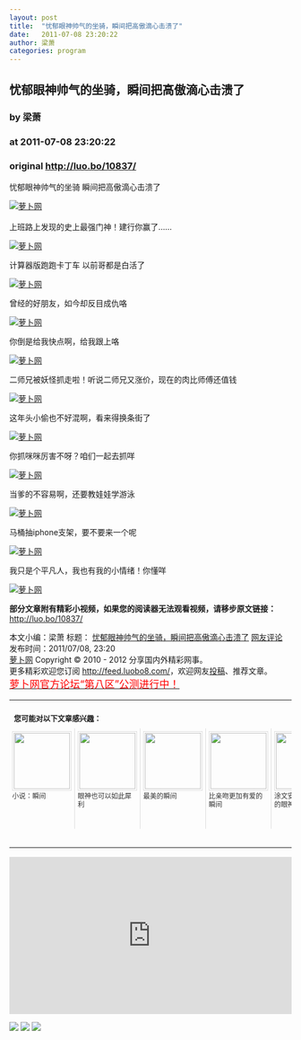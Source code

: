 ```yaml
---
layout: post
title:  "忧郁眼神帅气的坐骑，瞬间把高傲滴心击溃了"
date:   2011-07-08 23:20:22
author: 梁萧
categories: program
---
```


## 忧郁眼神帅气的坐骑，瞬间把高傲滴心击溃了
### by 梁萧
### at 2011-07-08 23:20:22
### original <http://luo.bo/10837/>

<p>忧郁眼神帅气的坐骑 瞬间把高傲滴心击溃了</p><p><a title="萝卜网" href="http://dulei.si/files/2011/07/07/d5b1f4cacf0eea54854c4034bb9f2d0f.jpg"><img title="萝卜网" src="http://dulei.si/files/2011/07/07/d5b1f4cacf0eea54854c4034bb9f2d0f.jpg" border="0" alt="萝卜网"></a><br> <span></span><br> 上班路上发现的史上最强门神！建行你赢了……</p><p><a title="萝卜网" href="http://dulei.si/files/2011/07/07/05d65dba70d66e3566e488f68e227326.jpg"><img title="萝卜网" src="http://dulei.si/files/2011/07/07/05d65dba70d66e3566e488f68e227326.jpg" border="0" alt="萝卜网"></a></p><p>计算器版跑跑卡丁车 以前哥都是白活了</p><p><a title="萝卜网" href="http://dulei.si/files/2011/07/07/5d903eecc721dfd5d54852923a97e58e.jpg"><img title="萝卜网" src="http://dulei.si/files/2011/07/07/5d903eecc721dfd5d54852923a97e58e.jpg" border="0" alt="萝卜网"></a></p><p>曾经的好朋友，如今却反目成仇咯</p><p><a title="萝卜网" href="http://dulei.si/files/2011/07/07/33057cdc085b23e0f1f3ecab2307e2ea.jpg"><img title="萝卜网" src="http://dulei.si/files/2011/07/07/33057cdc085b23e0f1f3ecab2307e2ea.jpg" border="0" alt="萝卜网"></a></p><p>你倒是给我快点啊，给我跟上咯</p><p><a title="萝卜网" href="http://dulei.si/files/2011/07/07/eb4384b615c2c1195142986985eebabb.jpg"><img title="萝卜网" src="http://dulei.si/files/2011/07/07/eb4384b615c2c1195142986985eebabb.jpg" border="0" alt="萝卜网"></a></p><p>二师兄被妖怪抓走啦！听说二师兄又涨价，现在的肉比师傅还值钱</p><p><a title="萝卜网" href="http://dulei.si/files/2011/07/07/de9d69c2a183f8dc0f097132be7ba0f4.jpg"><img title="萝卜网" src="http://dulei.si/files/2011/07/07/de9d69c2a183f8dc0f097132be7ba0f4.jpg" border="0" alt="萝卜网"></a></p><p>这年头小偷也不好混啊，看来得换条街了</p><p><a title="萝卜网" href="http://dulei.si/files/2011/07/07/e5dc42c066a19ee6083f30a9b2020c64.jpg"><img title="萝卜网" src="http://dulei.si/files/2011/07/07/e5dc42c066a19ee6083f30a9b2020c64.jpg" border="0" alt="萝卜网"></a></p><p>你抓咪咪厉害不呀？咱们一起去抓咩</p><p><a title="萝卜网" href="http://dulei.si/files/2011/07/07/02394171d5d91e2d50874778da2a0fa7.jpg"><img title="萝卜网" src="http://dulei.si/files/2011/07/07/02394171d5d91e2d50874778da2a0fa7.jpg" border="0" alt="萝卜网"></a></p><p>当爹的不容易啊，还要教娃娃学游泳</p><p><a title="萝卜网" href="http://dulei.si/files/2011/07/07/b211592ca14cd61b9aed4ec15a8accea.jpg"><img title="萝卜网" src="http://dulei.si/files/2011/07/07/b211592ca14cd61b9aed4ec15a8accea.jpg" border="0" alt="萝卜网"></a></p><p>马桶抽iphone支架，要不要来一个呢</p><p><a title="萝卜网" href="http://dulei.si/files/2011/07/07/2f54f49575823cf8fbc8e4559dbd6ed9.jpg"><img title="萝卜网" src="http://dulei.si/files/2011/07/07/2f54f49575823cf8fbc8e4559dbd6ed9.jpg" border="0" alt="萝卜网"></a></p><p>我只是个平凡人，我也有我的小情绪！你懂咩</p><p><a title="萝卜网" href="http://dulei.si/files/2011/07/07/77f64ddfaf7385b285bac99d242b7089.jpg"><img title="萝卜网" src="http://dulei.si/files/2011/07/07/77f64ddfaf7385b285bac99d242b7089.jpg" border="0" alt="萝卜网"></a></p><p><strong>部分文章附有精彩小视频，如果您的阅读器无法观看视频，请移步原文链接：</strong> <a href="http://luo.bo/10837/" title="忧郁眼神帅气的坐骑，瞬间把高傲滴心击溃了">http://luo.bo/10837/</a></p> 本文小编：梁萧 标题： <a href="http://luo.bo/10837/" title="忧郁眼神帅气的坐骑，瞬间把高傲滴心击溃了">忧郁眼神帅气的坐骑，瞬间把高傲滴心击溃了</a> <a href="http://luo.bo/10837/#comments" title="to the comments">网友评论</a> 发布时间：2011/07/08, 23:20 <br> <a href="http://luo.bo/" title="萝卜网 - 人人都是艺术家">萝卜网</a> Copyright ©   2010 - 2012 分享国内外精彩网事。<br> 更多精彩欢迎您订阅 <a href="http://feed.luobo8.com/">http://feed.luobo8.com/</a>，欢迎网友<a href="http://luo.bo/delivery/">投稿</a>、推荐文章。<br> <a href="http://luo.bo/8888/"><font color="red" size="4">萝卜网官方论坛“第八区”公测进行中！</font></a><br><table cellspacing="0" cellpadding="3" border="0" style="clear:both"><tr><td colspan="5"><b><font size="-1" style="display:block!important;padding:20px 0 5px!important">您可能对以下文章感兴趣：</font></b></td></tr><tr><td width="106" valign="top" style="padding:5px!important;margin:0!important"> <a title="小说：瞬间" style="text-decoration:none!important" href="http://app.wumii.com/ext/redirect.htm?url=http%3A%2F%2Fluo.bo%2F10752%2F&amp;from=http%3A%2F%2Fluo.bo%2F10837%2F"> <img style="margin:0!important;padding:2px!important;border:1px solid #dddddd!important;width:100px!important;height:100px!important" src="http://static.wumii.com/site_images/2011/07/07/16533616.jpg" width="100px" height="100px"><br> <font size="-1" color="#333333" style="display:block!important;line-height:15px!important;width:106px!important;font:12px/15px arial!important;height:60px!important;margin:3px 0 0 0!important;padding:0!important;overflow:hidden!important">小说：瞬间</font> </a></td><td width="106" valign="top" style="padding:5px!important;margin:0!important;border-left:1px solid #dddddd!important"> <a title="眼神也可以如此犀利" style="text-decoration:none!important;cursor:pointer!important" href="http://app.wumii.com/ext/redirect.htm?url=http%3A%2F%2Fluo.bo%2F10496%2F&amp;from=http%3A%2F%2Fluo.bo%2F10837%2F"> <img style="margin:0!important;padding:2px!important;border:1px solid #dddddd!important;width:100px!important;height:100px!important" src="http://static.wumii.com/site_images/2011/07/03/15752735.gif" width="100px" height="100px"><br> <font size="-1" color="#333333" style="display:block!important;line-height:15px!important;width:106px!important;font:12px/15px arial!important;height:60px!important;margin:3px 0 0 0!important;padding:0!important;overflow:hidden!important">眼神也可以如此犀利</font> </a></td><td width="106" valign="top" style="padding:5px!important;margin:0!important;border-left:1px solid #dddddd!important"> <a title="最美的瞬间" style="text-decoration:none!important" href="http://app.wumii.com/ext/redirect.htm?url=http%3A%2F%2Fluo.bo%2F10022%2F&amp;from=http%3A%2F%2Fluo.bo%2F10837%2F"> <img style="margin:0!important;padding:2px!important;border:1px solid #dddddd!important;width:100px!important;height:100px!important" src="http://static.wumii.com/site_images/2011/06/22/13911852.jpg" width="100px" height="100px"><br> <font size="-1" color="#333333" style="display:block!important;line-height:15px!important;width:106px!important;font:12px/15px arial!important;height:60px!important;margin:3px 0 0 0!important;padding:0!important;overflow:hidden!important">最美的瞬间</font> </a></td><td width="106" valign="top" style="padding:5px!important;margin:0!important;border-left:1px solid #dddddd!important"> <a title="比亲吻更加有爱的瞬间" style="text-decoration:none!important;cursor:pointer!important" href="http://app.wumii.com/ext/redirect.htm?url=http%3A%2F%2Fluo.bo%2F2578%2F&amp;from=http%3A%2F%2Fluo.bo%2F10837%2F"> <img style="margin:0!important;padding:2px!important;border:1px solid #dddddd!important;width:100px!important;height:100px!important" src="http://static.wumii.com/site_images/2010/11/15/981414.jpg" width="100px" height="100px"><br> <font size="-1" color="#333333" style="display:block!important;line-height:15px!important;width:106px!important;font:12px/15px arial!important;height:60px!important;margin:3px 0 0 0!important;padding:0!important;overflow:hidden!important">比亲吻更加有爱的瞬间</font> </a></td><td width="106" valign="top" style="padding:5px!important;margin:0!important;border-left:1px solid #dddddd!important"> <a title="涂文安《世界屋脊的眼神》" style="text-decoration:none!important" href="http://app.wumii.com/ext/redirect.htm?url=http%3A%2F%2Fluo.bo%2F2655%2F&amp;from=http%3A%2F%2Fluo.bo%2F10837%2F"> <img style="margin:0!important;padding:2px!important;border:1px solid #dddddd!important;width:100px!important;height:100px!important" src="http://static.wumii.com/site_images/2010/11/17/989648.jpg" width="100px" height="100px"><br> <font size="-1" color="#333333" style="display:block!important;line-height:15px!important;width:106px!important;font:12px/15px arial!important;height:60px!important;margin:3px 0 0 0!important;padding:0!important;overflow:hidden!important">涂文安《世界屋脊的眼神》</font> </a></td></tr><tr><td colspan="5" align="right"> <a style="text-decoration:none!important" href="http://www.wumii.com/widget/relatedItems.htm" title="无觅相关文章插件"> <font size="-1" color="#bbbbbb" style="display:block!important;font-family:arial!important;padding:5px 0!important;font-size:12px!important;color:#bbb!important">无觅</font> </a></td></tr></table><p><iframe src="http://feedads.g.doubleclick.net/~ah/f/7sv1ooo89v8jfelhdjk8plpa64/300/250?ca=1&amp;fh=280#http%3A%2F%2Fluo.bo%2F10837%2F" width="100%" height="280" frameborder="0" scrolling="no" marginwidth="0" marginheight="0"></iframe></p><div>
<a href="http://feeds.feedburner.com/~ff/tamd?a=yDOiDiGcgEA:0aDS7hBzMqc:yIl2AUoC8zA"><img src="http://feeds.feedburner.com/~ff/tamd?d=yIl2AUoC8zA" border="0"></a> <a href="http://feeds.feedburner.com/~ff/tamd?a=yDOiDiGcgEA:0aDS7hBzMqc:qj6IDK7rITs"><img src="http://feeds.feedburner.com/~ff/tamd?d=qj6IDK7rITs" border="0"></a> <a href="http://feeds.feedburner.com/~ff/tamd?a=yDOiDiGcgEA:0aDS7hBzMqc:-BTjWOF_DHI"><img src="http://feeds.feedburner.com/~ff/tamd?i=yDOiDiGcgEA:0aDS7hBzMqc:-BTjWOF_DHI" border="0"></a>
</div>